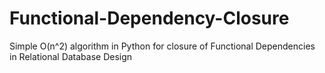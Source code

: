 Functional-Dependency-Closure
=============================

Simple O(n^2) algorithm in Python for closure of Functional Dependencies in Relational Database Design
